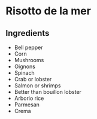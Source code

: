 # Risotto de la mer

## Ingredients
- Bell pepper
- Corn
- Mushrooms
- Oignons
- Spinach
- Crab or lobster
- Salmon or shrimps
- Better than bouillon lobster
- Arborio rice
- Parmesan
- Crema
